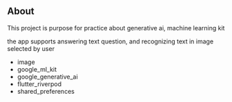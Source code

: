 
## About

This project is purpose for practice about generative ai, machine learning kit

the app supports answering text question, and recognizing text in image selected by user

  - image
  - google_ml_kit
  - google_generative_ai
  - flutter_riverpod
  - shared_preferences

